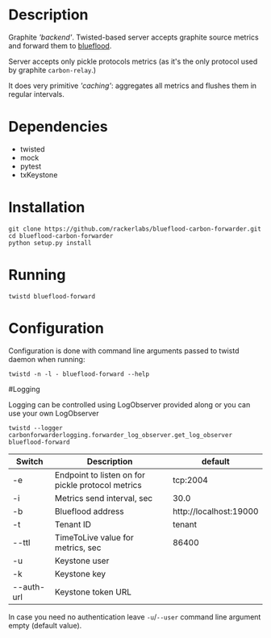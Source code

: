 # Description

Graphite _'backend'_. Twisted-based server accepts graphite source metrics and forward them to [blueflood][blueflood-git].

Server accepts only pickle protocols metrics (as it's the only protocol used by graphite `carbon-relay`.)

It does very primitive _'caching'_: aggregates all metrics and flushes them in regular intervals.

# Dependencies

 * twisted
 * mock
 * pytest
 * txKeystone

# Installation

    git clone https://github.com/rackerlabs/blueflood-carbon-forwarder.git
    cd blueflood-carbon-forwarder
    python setup.py install

# Running

    twistd blueflood-forward

# Configuration

Configuration is done with command line arguments passed to twistd daemon when running:

    twistd -n -l - blueflood-forward --help

#Logging 

Logging can be controlled using LogObserver provided along or you can use your own LogObserver

    twistd --logger carbonforwarderlogging.forwarder_log_observer.get_log_observer blueflood-forward
 
| Switch | Description | default |
| ----- | ------- | --------- |
| -e | Endpoint to listen on for pickle protocol metrics | tcp:2004 |
| -i | Metrics send interval, sec | 30.0 |
| -b | Blueflood address | http://localhost:19000 |
| -t | Tenant ID | tenant |
| --ttl | TimeToLive value for metrics, sec | 86400 |
| -u | Keystone user | |
| -k | Keystone key | |
| --auth-url | Keystone token URL | |

In case you need no authentication leave `-u`/`--user` command line argument empty (default value).

[blueflood-git]: https://github.com/rackerlabs/blueflood "blueflood"
